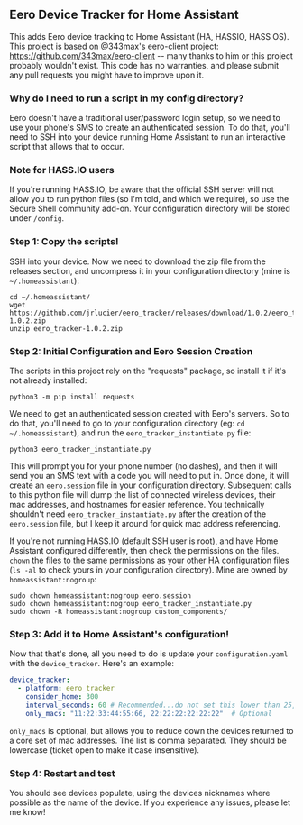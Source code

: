 ## Eero Device Tracker for Home Assistant
This adds Eero device tracking to Home Assistant (HA, HASSIO, HASS OS). This project is based on @343max's eero-client project: https://github.com/343max/eero-client -- many thanks to him or this project probably wouldn't exist.  This code has no warranties, and please submit any pull requests you might have to improve upon it.

### Why do I need to run a script in my config directory?
Eero doesn't have a traditional user/password login setup, so we need to use your phone's SMS to create an authenticated session.  To do that, you'll need to SSH into your device running Home Assistant to run an interactive script that allows that to occur. 

### Note for HASS.IO users
If you're running HASS.IO, be aware that the official SSH server will not allow you to run python files (so I'm told, and which we require), so use the Secure Shell community add-on.  Your configuration directory will be stored under `/config`.

### Step 1: Copy the scripts!
SSH into your device. Now we need to download the zip file from the releases section, and uncompress it in your configuration directory (mine is `~/.homeassistant`):
```
cd ~/.homeassistant/
wget https://github.com/jrlucier/eero_tracker/releases/download/1.0.2/eero_tracker-1.0.2.zip
unzip eero_tracker-1.0.2.zip
```
  
### Step 2: Initial Configuration and Eero Session Creation
The scripts in this project rely on the "requests" package, so install it if it's not already installed:
```
python3 -m pip install requests
```

We need to get an authenticated session created with Eero's servers. So to do that, you'll need to go to your configuration directory (eg: `cd ~/.homeassistant`), and run the `eero_tracker_instantiate.py` file:
```
python3 eero_tracker_instantiate.py
```
This will prompt you for your phone number (no dashes), and then it will send you an SMS text with a code you will need to put in.  Once done, it will create an `eero.session` file in your configuration directory.  Subsequent calls to this python file will dump the list of connected wireless devices, their mac addresses, and hostnames for easier reference.  You technically shouldn't need `eero_tracker_instantiate.py` after the creation of the `eero.session` file, but I keep it around for quick mac address referencing.

If you're not running HASS.IO (default SSH user is root), and have Home Assistant configured differently, then check the permissions on the files. `chown` the files to the same permissions as your other HA configuration files (`ls -al` to check yours in your configuration directory).  Mine are owned by `homeassistant:nogroup`:
```
sudo chown homeassistant:nogroup eero.session 
sudo chown homeassistant:nogroup eero_tracker_instantiate.py 
sudo chown -R homeassistant:nogroup custom_components/

```
### Step 3: Add it to Home Assistant's configuration!
Now that that's done, all you need to do is update your `configuration.yaml` with the `device_tracker`.  Here's an example:
```yaml
device_tracker:
  - platform: eero_tracker
    consider_home: 300
    interval_seconds: 60 # Recommended...do not set this lower than 25, we don't want to DDOS Eero
    only_macs: "11:22:33:44:55:66, 22:22:22:22:22:22"  # Optional
```
`only_macs` is optional, but allows you to reduce down the devices returned to a core set of mac addresses.  The list is comma separated. They should be lowercase (ticket open to make it case insensitive).

### Step 4: Restart and test
You should see devices populate, using the devices nicknames where possible as the name of the device.  If you experience any issues, please let me know!
